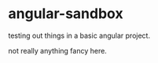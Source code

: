 angular-sandbox
===============

testing out things in a basic angular project.

not really anything fancy here.
